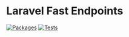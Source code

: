 # Laravel Fast Endpoints

[![Packages](https://img.shields.io/packagist/v/baghunts/laravel-fast-endpoints.svg)](https://packagist.org/packages/spatie/laravel-data)
[![Tests](https://github.com/tbaghunts/laravel-fast-endpoints/actions/workflows/phpunit.yml/badge.svg)](https://github.com/tbaghunts/laravel-fast-endpoints/actions/workflows/phpunit.yml)
